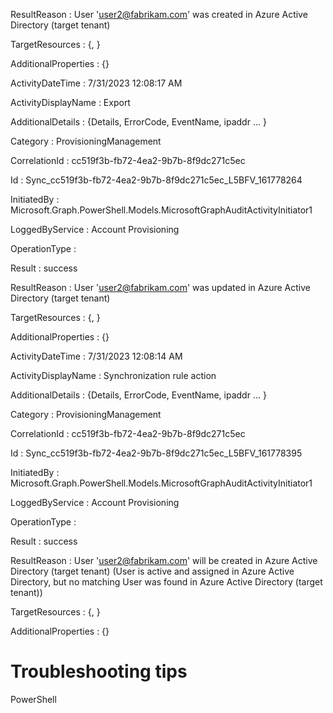 ResultReason : User 'user2@fabrikam.com' was created in Azure Active Directory (target tenant)

TargetResources : {<ServicePrincipalId>, }

AdditionalProperties : {}

ActivityDateTime : 7/31/2023 12:08:17 AM

ActivityDisplayName : Export

AdditionalDetails : {Details, ErrorCode, EventName, ipaddr ... }

Category : ProvisioningManagement

CorrelationId : cc519f3b-fb72-4ea2-9b7b-8f9dc271c5ec

Id : Sync_cc519f3b-fb72-4ea2-9b7b-8f9dc271c5ec_L5BFV_161778264

InitiatedBy : Microsoft.Graph.PowerShell.Models.MicrosoftGraphAuditActivityInitiator1

LoggedByService : Account Provisioning

OperationType :

Result : success

ResultReason : User 'user2@fabrikam.com' was updated in Azure Active Directory (target tenant)

TargetResources : {<ServicePrincipalId>, }

AdditionalProperties : {}

ActivityDateTime : 7/31/2023 12:08:14 AM

ActivityDisplayName : Synchronization rule action

AdditionalDetails : {Details, ErrorCode, EventName, ipaddr ... }

Category : ProvisioningManagement

CorrelationId : cc519f3b-fb72-4ea2-9b7b-8f9dc271c5ec

Id : Sync_cc519f3b-fb72-4ea2-9b7b-8f9dc271c5ec_L5BFV_161778395

InitiatedBy : Microsoft.Graph.PowerShell.Models.MicrosoftGraphAuditActivityInitiator1

LoggedByService : Account Provisioning

OperationType :

Result : success

ResultReason : User 'user2@fabrikam.com' will be created in Azure Active Directory (target tenant) (User is active and assigned in Azure Active Directory, but no matching User was found in Azure Active Directory (target tenant))

TargetResources : {<ServicePrincipalId>, }

AdditionalProperties : {}

# Troubleshooting tips

PowerShell